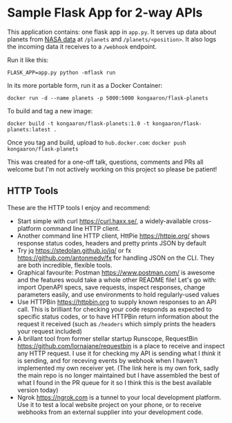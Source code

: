 # Sample Flask App for 2-way APIs

This application contains: one flask app in `app.py`. It serves up data about planets from [NASA data](https://solarsystem.nasa.gov/moons/in-depth/) at `/planets` and `/planets/<position>`. It also logs the incoming data it receives to a `/webhook` endpoint.

Run it like this:

```
FLASK_APP=app.py python -mflask run
```

In its more portable form, run it as a Docker Container:
```
docker run -d --name planets -p 5000:5000 kongaaron/flask-planets
```

To build and tag a new image:
```
docker build -t kongaaron/flask-planets:1.0 -t kongaaron/flask-planets:latest .
```
Once you tag and build, upload to `hub.docker.com`:
`docker push kongaaron/flask-planets`

This was created for a one-off talk, questions, comments and PRs all welcome but I'm not actively working on this project so please be patient!

## HTTP Tools

These are the HTTP tools I enjoy and recommend:

* Start simple with curl <https://curl.haxx.se/>, a widely-available cross-platform command line HTTP client.
* Another command line HTTP client, HttPie <https://httpie.org/> shows response status codes, headers and pretty prints JSON by default
* Try jq <https://stedolan.github.io/jq/> or fx <https://github.com/antonmedv/fx> for handling JSON on the CLI. They are both incredible, flexible tools.
* Graphical favourite: Postman <https://www.postman.com/> is awesome and the features would take a whole other README file! Let's go with: import OpenAPI specs, save requests, inspect responses, change parameters easily, and use environments to hold regularly-used values
* Use HTTPBin <https://httpbin.org> to supply known responses to an API call. This is brilliant for checking your code responds as expected to specific status codes, or to have HTTPBin return information about the request it received (such as `/headers` which simply prints the headers your request included)
* A brillant tool from former stellar startup Runscope, RequestBin <https://github.com/lornajane/requestbin> is a place to receive and inspect any HTTP request. I use it for checking my API is sending what I _think_ it is sending, and for receving events by webhook when I haven't implemented my own receiver yet. (The link here is my own fork, sadly the main repo is no longer maintained but I have assembled the best of what I found in the PR queue for it so I think this is the best available version today)
* Ngrok <https://ngrok.com> is a tunnel to your local development platform. Use it to test a local website project on your phone, or to receive webhooks from an external supplier into your development code.

